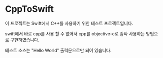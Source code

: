 # CppToSwift

이 프로젝트는 Swift에서 C++를 사용하기 위한 테스트 프로젝트입니다.

swift에서 바로 cpp를 사용 할 수 없어서 cpp를 objective-c로 감싸 사용하는 방법으로 구현하였습니다.

테스트 소스는 "Hello World" 출력문으로만 되어 있습니다.
